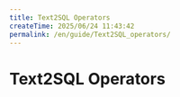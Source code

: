 ```yaml
---
title: Text2SQL Operators
createTime: 2025/06/24 11:43:42
permalink: /en/guide/Text2SQL_operators/
---
```


# Text2SQL Operators